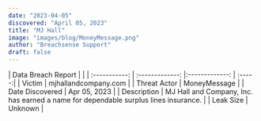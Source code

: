 ```yaml
---
date: "2023-04-05"
discovered: "April 05, 2023"
title: "MJ Hall"
image: "images/blog/MoneyMessage.png"
author: "Breachsense Support"
draft: false
---
```


| Data Breach Report           |              | 
| :-----------: | :-------------:     |:-------------:    | :-----:|
| Victim      | mjhallandcompany.com      | 
| Threat Actor      | MoneyMessage      | 
| Date Discovered      | Apr 05, 2023      | 
| Description      | MJ Hall and Company, Inc. has earned a name for dependable surplus lines insurance.      | 
| Leak Size      | Unknown      | 

